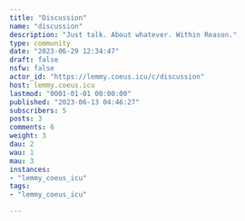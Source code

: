 ```yaml
---
title: "Discussion" 
name: "discussion"
description: "Just talk. About whatever. Within Reason."
type: community
date: "2023-06-29 12:34:47"
draft: false
nsfw: false
actor_id: "https://lemmy.coeus.icu/c/discussion"
host: lemmy.coeus.icu
lastmod: "0001-01-01 00:00:00"
published: "2023-06-13 04:46:27"
subscribers: 5
posts: 3
comments: 6
weight: 3
dau: 2
wau: 1
mau: 3
instances:
- "lemmy_coeus_icu"
tags: 
- "lemmy_coeus_icu"

---
```

